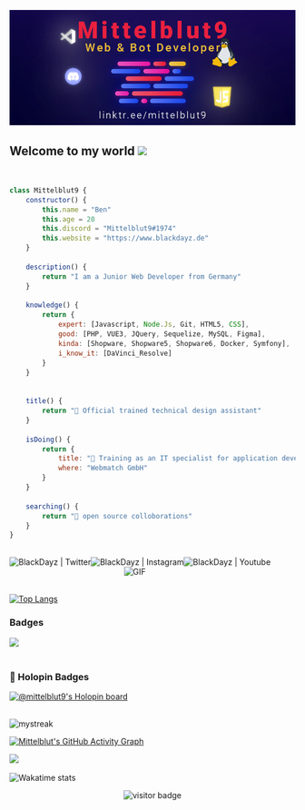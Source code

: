 
![Web-developer](GithubBanner.png)
    
## Welcome to my world <img src="https://github.com/TheDudeThatCode/TheDudeThatCode/blob/master/Assets/Earth.gif" width="24px">

<br>

```js
class Mittelblut9 {
    constructor() {
        this.name = "Ben"
        this.age = 20
        this.discord = "Mittelblut9#1974"
        this.website = "https://www.blackdayz.de"
    }
    
    description() {
        return "I am a Junior Web Developer from Germany"
    }
    
    knowledge() {
        return {
            expert: [Javascript, Node.Js, Git, HTML5, CSS],
            good: [PHP, VUE3, JQuery, Sequelize, MySQL, Figma],
            kinda: [Shopware, Shopware5, Shopware6, Docker, Symfony],
            i_know_it: [DaVinci_Resolve]
        }
    }
    
    
    title() {
        return "🧑‍ Official trained technical design assistant"
    }
    
    isDoing() {
        return {
            title: "🧑‍ Training as an IT specialist for application development",
            where: "Webmatch GmbH"
        }
    }
    
    searching() {
        return "🔎 open source colloborations"
    }
}
```
<br>

<a href="https://twitter.com/mittelblut">
  <img align="left" alt="BlackDayz | Twitter" src="https://img.icons8.com/color/48/null/twitter--v1.png"/>
</a>
<a href="https://www.instagram.com/blackdayz_de">
  <img align="left" alt="BlackDayz | Instagram" src="https://img.icons8.com/fluency/48/null/instagram-new.png" />
</a>
<a href="https://www.youtube.com/channel/UCVXebEQVI5N6-CV7Pnj7J8w">
  <img align="left" alt="BlackDayz | Youtube" src="https://img.icons8.com/color/48/null/youtube-play.png" />
</a>


  <img align="right" width="60%" alt="GIF" src="https://cdn-images-1.medium.com/max/1600/1*JVviONQLmDrdpISk9EC0Mg.gif" />
  
<br/><br/>

[![Top Langs](https://github-readme-stats.vercel.app/api/top-langs/?username=Mittelblut9)](https://github.com/Mittelblut9)

<p align='center'>

### Badges
<div style="display:flex; align-items:center">
    <a href="https://dev.to/mittelblut9" title="Hacktoberfest 2022"><img src="https://res.cloudinary.com/practicaldev/image/fetch/s--rX-dH2o3--/c_limit,f_auto,fl_progressive,q_80,w_180/https://dev-to-uploads.s3.amazonaws.com/uploads/badge/badge_image/206/ht-badge.png" width="80px"/> </a>
</div>
<br />

### :pushpin: Holopin Badges

[![@mittelblut9's Holopin board](https://holopin.me/mittelblut9)](https://holopin.io/@mittelblut9)

<br />

<img src="https://github-readme-streak-stats.herokuapp.com/?user=Mittelblut9&theme=tokyonight&hide_border=true" alt="mystreak"/>

[![Mittelblut's GitHub Activity Graph](https://github-readme-activity-graph.cyclic.app/graph?username=Mittelblut9&theme=react-dark&hide_border=true)](Mittelblut9)

![](https://github-profile-summary-cards.vercel.app/api/cards/profile-details?username=Mittelblut9&theme=github_dark)

![Wakatime stats](https://github-readme-stats.vercel.app/api/wakatime?username=Mittelblut9)

</p>

<p align='center'>
  <img src="https://visitor-badge.glitch.me/badge?page_id=Mittelblut9.Mittelblut9" alt="visitor badge"/>
</p>
